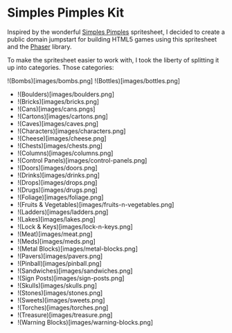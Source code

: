Simples Pimples Kit
===================

Inspired by the wonderful [Simples Pimples](http://opengameart.org/content/simple-broad-purpose-tileset) spritesheet, I decided to create a public domain jumpstart for building HTML5 games using this spritesheet and the [Phaser](http://phaser.io) library.

To make the spritesheet easier to work with, I took the liberty of splitting it up into categories. Those categories:

!(Bombs)[images/bombs.png]
!(Bottles)[images/bottles.png]
* !(Boulders)[images/boulders.png]
* !(Bricks)[images/bricks.png]
* !(Cans)[images/cans.pngs]
* !(Cartons)[images/cartons.png]
* !(Caves)[images/caves.png]
* !(Characters)[images/characters.png]
* !(Cheese)[images/cheese.png]
* !(Chests)[images/chests.png]
* !(Columns)[images/columns.png]
* !(Control Panels)[images/control-panels.png]
* !(Doors)[images/doors.png]
* !(Drinks)[images/drinks.png]
* !(Drops)[images/drops.png]
* !(Drugs)[images/drugs.png]
* !(Foliage)[images/foliage.png]
* !(Fruits & Vegetables)[images/fruits-n-vegetables.png]
* !(Ladders)[images/ladders.png]
* !(Lakes)[images/lakes.png]
* !(Lock & Keys)[images/lock-n-keys.png]
* !(Meat)[images/meat.png]
* !(Meds)[images/meds.png]
* !(Metal Blocks)[images/metal-blocks.png]
* !(Pavers)[images/pavers.png]
* !(Pinball)[images/pinball.png]
* !(Sandwiches)[images/sandwiches.png]
* !(Sign Posts)[images/sign-posts.png]
* !(Skulls)[images/skulls.png]
* !(Stones)[images/stones.png]
* !(Sweets)[images/sweets.png]
* !(Torches)[images/torches.png]
* !(Treasure)[images/treasure.png]
* !(Warning Blocks)[images/warning-blocks.png]
